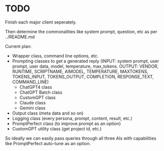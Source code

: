 # TODO

Finish each major client seperately.

Then determine the commonalities like system prompt, question, etc as per ../README.md

Current plan:

* Wrapper class, command line options, etc.
* Prompting classes to get a generated reply (INPUT: system prompt, user prompt, user data, model, temperature, max_tokens. OUTPUT: VENDOR, RUNTIME, SCRIPTNAME, AIMODEL, TEMPERATURE, MAXTOKENS, TOKENS_INPUT, TOKENS_OUTPUT, COMPLETION, RESPONSE_TEXT, COMMAND_LINE)
  * ChatGPT4 class
  * ChatGPT Batch class
  * CustomGPT class
  * Claude class
  * Gemini class
* Output class (meta data and so on)
* Logging class (every persona, prompt, content, result, etc.)
* PromptPerfect class (to improve prompt as an option)
* CustomGPT utility class (get project id, etc.)

So ideally we can easily pass queries through all three AIs with capabilities like PromptPerfect auto-tune as an option.

